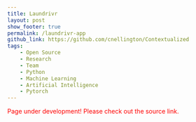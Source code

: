 ```yaml
---
title: Laundrivr
layout: post
show_footer: true
permalink: /laundrivr-app
github_link: https://github.com/cnellington/Contextualized
tags: 
    - Open Source
    - Research
    - Team
    - Python
    - Machine Learning
    - Artificial Intelligence
    - Pytorch
---
```


<span style="color: red">Page under development! Please check out the source link.</span>